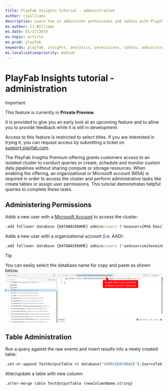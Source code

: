 ```yaml
---
title: PlayFab Insights tutorial - administration
author: cjwilliams
description: Learn how to administer permissions and tables with PlayFab Insights
ms.author: CJ.Williams
ms.date: 01/17/2019
ms.topic: article
ms.prod: playfab
keywords: playfab, insights, analytics, permissions, tables, administration
ms.localizationpriority: medium
---
```


# PlayFab Insights tutorial - administration

> [!IMPORTANT]
> This feature is currently in **Private Preview**.  
>
> It is provided to give you an early look at an upcoming feature and to allow you to provide feedback while it is still in development.  
>
> Access to this feature is restricted to select titles. If you are interested in trying it, you can request access by submitting a ticket on [support.playfab.com](https://support.playfab.com/hc/en-us/requests/new).

The PlayFab Insights Premium offering grants customers access to an isolated cluster to conduct queries or create, schedule and monitor custom data pipelines without sharing compute or storage resources. When enabling the offering, an organizational or Microsoft account (MSA) is required in order to access the cluster and perform administrative tasks like create tables or assign user permissions. This tutorial demonstrates helpful queries to complete these tasks.

## Administering Permissions

Adds a new user with a [Microsoft Account](https://account.microsoft.com/account) to access the cluster:

```cmd
.add follower database {DATABASENAME} admins/users ('msauser={MSA Email}')
```

Adds a new user with a organizational account (i.e. AAD):

```cmd
.add follower database {DATABASENAME} admins/users ('aaduser=imikeoein@fabrikam.com;TENANTID'')
```
> [!TIP]
> You can easily select the database name for copy and paste as shown below.  
> ![Select Database Name](../../data/playerdata/media/tutorials/dw-tutorial-select-database.png)

## Table Administration

Run a query against the raw events and insert results into a newly created table:

```cmd
.set-or-append TestOutputTable <| database("SOURCEDATABASE").SourceTable | count
```

Alter/update a table with new column:

```cmd
.alter-merge table TestOutputTable (newColumnName:string)
```
